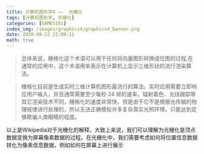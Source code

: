 ```yaml
---
title: 计算机图形学4 ——  光栅化
tags: [计算机图形学, 光栅化]
categories: [GAMES101]
index_img: /images/graphics4/graphics4_banner.png
date: 2020-08-22 21:09:11
math: true
---
```


> 总体来说，栅格化这个术语可以用于任何将向量图形转换成位图的过程,在通常的应用中，这个术语用来表示在计算机上显示三维形状的流行渲染算法。

> 栅格化目前是生成实时三维计算机图形最流行的算法。实时应用需要立即响应用户输入，并且通常需要至少每秒 24 帧的速率。辐射着色、光线跟踪等其它渲染技术不同，栅格化的速度非常快，但是由于它不是根据光传输的物理规律进行处理的，所以无法正确模拟许多复杂真实光照环境，只能达到足够欺骗人类眼睛的程度。

以上是Wikipedia对于光栅化的解释，大致上来说，我们可以理解为光栅化是顶点数据变换为屏幕像素数据的过程。在光栅化中，我们需要考虑如何将位置信息数据转化为像素信息数据，例如如何在屏幕上进行展示